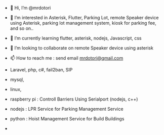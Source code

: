 - 👋 Hi, I’m @mrdotori
- 👀 I’m interested in Asterisk, Flutter, Parking Lot, remote Speaker device using Asterisk, parking lot management system, kiosk for parking fee, and so on..
- 🌱 I’m currently learning flutter, asterisk, nodejs, Javascript, css
- 💞️ I’m looking to collaborate on remote Speaker device using asterisk
- 📫 How to reach me : send email mrdotori@gmail.com
- Laravel, php, c#, fail2ban, SIP
- mysql, 
- linux, 
- raspberry pi : Controll Barriers Using Serialport (nodejs, c++)
  
- nodejs : LPR Service for Parking Management Service
- python : Hoist Management Service for Build Buildings
- 
<!---
mrdotori/mrdotori is a ✨ special ✨ repository because its `README.md` (this file) appears on your GitHub profile.
You can click the Preview link to take a look at your changes.
--->
